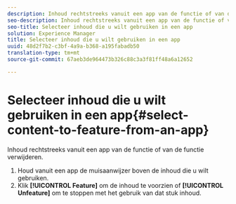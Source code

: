 ```yaml
---
description: Inhoud rechtstreeks vanuit een app van de functie of van de functie verwijderen.
seo-description: Inhoud rechtstreeks vanuit een app van de functie of van de functie verwijderen.
seo-title: Selecteer inhoud die u wilt gebruiken in een app
solution: Experience Manager
title: Selecteer inhoud die u wilt gebruiken in een app
uuid: 48d2f7b2-c3bf-4a9a-b368-a195fabadb50
translation-type: tm+mt
source-git-commit: 67aeb3de964473b326c88c3a3f81ff48a6a12652

---
```



# Selecteer inhoud die u wilt gebruiken in een app{#select-content-to-feature-from-an-app}

Inhoud rechtstreeks vanuit een app van de functie of van de functie verwijderen.

1. Houd vanuit een app de muisaanwijzer boven de inhoud die u wilt gebruiken.
1. Klik **[!UICONTROL Feature]** om de inhoud te voorzien of **[!UICONTROL Unfeature]** om te stoppen met het gebruik van dat stuk inhoud.
